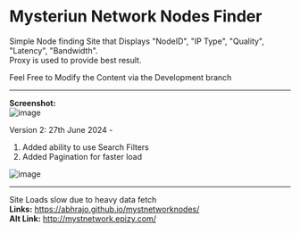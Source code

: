 # Mysteriun Network Nodes Finder
 
 Simple Node finding Site that Displays "NodeID", "IP Type", "Quality", "Latency", "Bandwidth". <br/>
 Proxy is used to provide best result.
 
 Feel Free to Modify the Content via the Development branch
 
 ------------------------------------------------------------------
 <b>Screenshot:</b><br/>
 ![image](https://user-images.githubusercontent.com/25876788/143791328-008ec700-e0ca-4269-b7e1-4c51e10921bb.png)

 Version 2: 27th June 2024 - 
 1) Added ability to use Search Filters
 2) Added Pagination for faster load

![image](https://github.com/abhrajo/mystnetworknodes/assets/25876788/0ba8a0d8-8e84-48e5-9d10-49586e25ef47)


-----------------------------------------------
Site Loads slow due to heavy data fetch<br/>
<b>Links:</b> https://abhrajo.github.io/mystnetworknodes/ <br/>
<b>Alt Link:</b> http://mystnetwork.epizy.com/
 
